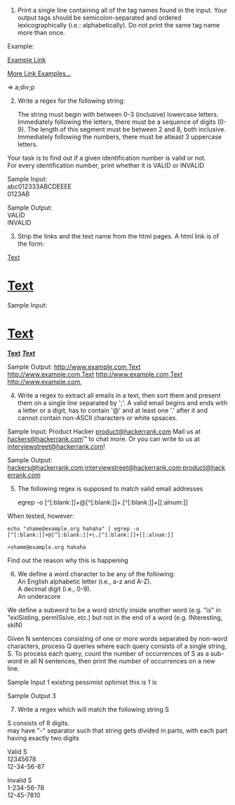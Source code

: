 1. Print a single line containing all of the tag names found in the input. Your output tags should be semicolon-separated and ordered lexicographically (i.e.: alphabetically). Do not print the same tag name more than once.

Example: 

<p><a href="http://www.quackit.com/html/tutorial/html_links.cfm">Example Link</a></p>
<div class="more-info"><a href="http://www.quackit.com/html/examples/html_links_examples.cfm">More Link Examples...</a></div>

=> a;div;p

2. Write a regex for the following string:

	The string must begin with between 0-3 (inclusive) lowercase letters.\
    	Immediately following the letters, there must be a sequence of digits (0-9). The length of this segment must be between 2 and 8, both inclusive.\
    	Immediately following the numbers, there must be atleast 3 uppercase letters.

Your task is to find out if a given identification number is valid or not.\
For every identification number, print whether it is VALID or INVALID

Sample Input:\
abc012333ABCDEEEE\
0123AB

Sample Output:\
VALID\
INVALID

3. Strip the links and the text name from the html pages. A html link is of the form:

<a href="http://www.example.com">Text</a>\
<a href="http://www.example.com"><h1><b>Text</b></h1></a>

Sample Input:
<a href="http://www.example.com"><h1><b>Text</b></h1></a>
<a href="http://www.example.com"><area><b>Text</b><area></a>
<a href="http://www.example.com"><i hreflang="see"><b>Text</b></i></a>
<a href="http://www.example.com"></a>

Sample Output:
http://www.example.com,Text
http://www.example.com,Text
http://www.example.com,Text
http://www.example.com,

4. Write a regex to extract all emails in a text, then sort them and present them on a single line separated by ';'. A valid email begins and ends with a letter or a digit, has to contain '@' and at least one '.' after it and cannot contain non-ASCII characters or white spsaces.

Sample Input:
Product Hacker product@hackerrank.com
Mail us at hackers@hackerrank.com™ to chat more. Or you can write to us at interviewstreet@hackerrank.com!

Sample Output:
hackers@hackerrank.com;interviewstreet@hackerrank.com;product@hackerrank.com

5. The following regex is supposed to match valid email addresses

	egrep -o [^[:blank:]]+@[^[:blank:]]+\.[^[:blank:]]+[[:alnum:]]

When tested, however:

	echo "shame@example.org hahaha" | egrep -o [^[:blank:]]+@[^[:blank:]]+\.[^[:blank:]]+[[:alnum:]]

	>shame@example.org hahaha

Find out the reason why this is happening

6. We define a word character to be any of the following:\
	An English alphabetic letter (i.e., a-z and A-Z).\
	A decimal digit (i.e., 0-9).\
	An underscore

We define a subword to be a word strictly inside another word (e.g. "is" in "exISisting, permISsive, etc.) but not in the end of a word (e.g. INteresting, skIN)

Given N sentences consisting of one or more words separated by non-word characters, process Q queries where each query consists of a single string, S. To process each query, count the number of occurrences of S as a sub-word in all N sentences, then print the number of occurrences on a new line. 

Sample Input
1
existing pessimist optimist this is
1
is

Sample Output
3

7. Write a regex which will match the following string S

S consists of 8 digits.\
may have "-" separator such that string gets divided in parts, with each part having exactly two digits

Valid S\
12345678\
12-34-56-87

Invalid S\
1-234-56-78\
12-45-7810
